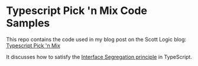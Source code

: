 # Typescript Pick 'n Mix Code Samples
This repo contains the code used in my blog post on the Scott Logic blog: [Typescript Pick 'n Mix](https://blog.scottlogic.com/2020/01/29/typescript-pick-n-mix.html)

It discusses how to satisfy the [Interface Segregation principle](https://en.wikipedia.org/wiki/Interface_segregation_principle) in TypeScript.
